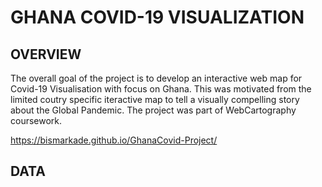 # GHANA COVID-19 VISUALIZATION

## OVERVIEW 
The overall goal of the project is to develop an interactive web map for Covid-19 Visualisation with focus on Ghana. This was motivated from the limited coutry specific iteractive map to tell a visually compelling story about the Global Pandemic. The project was part of WebCartography coursework. 

https://bismarkade.github.io/GhanaCovid-Project/

## DATA
